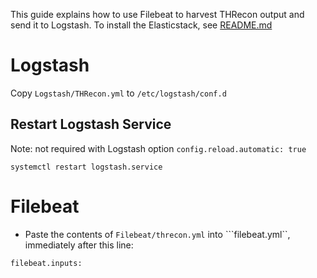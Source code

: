 This guide explains how to use Filebeat to harvest THRecon output and send it to Logstash. To install the Elasticstack, see [README.md](README.md)

# Logstash

Copy ```Logstash/THRecon.yml``` to ```/etc/logstash/conf.d```


## Restart Logstash Service

Note: not required with Logstash option ```config.reload.automatic: true```
```
systemctl restart logstash.service
```

# Filebeat

- Paste the contents of ```Filebeat/threcon.yml``` into ```filebeat.yml``, immediately after this line:
```
filebeat.inputs:
```
